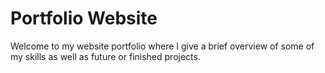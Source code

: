 # Portfolio Website

Welcome to my website portfolio where I give a brief overview of some of my skills as well as future or finished projects.
